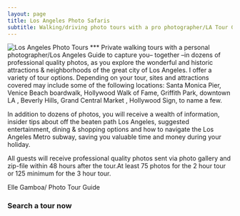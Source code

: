 ```yaml
---
layout: page
title: Los Angeles Photo Safaris
subtitle: Walking/driving photo tours with a pro photographer/LA Tour Guide 
---
```


<img src="https://losangelesphotosafaris.files.wordpress.com/2020/07/1fe87-disney-concert-hall-los-angeles-color-web.jpg" alt="Los Angeles Photo Tours">
***
Private walking tours with a personal photographer/Los Angeles Guide to capture you– together –in dozens of professional quality photos, 
as you explore the wonderful and historic attractions & neighborhoods of the great city of Los Angeles. I offer a variety of tour options. 
Depending on your tour, sites and attractions covered may include some of the following locations: Santa Monica Pier, Venice Beach boardwalk, 
Hollywood Walk of Fame, Griffith Park, downtown LA , Beverly Hills, Grand Central Market , Hollywood Sign, to name a few.

In addition to dozens of photos, you will receive a wealth of information, insider tips about off the beaten path Los Angeles, suggested entertainment, dining & shopping options and how to navigate the Los Angeles Metro subway, saving you valuable time and money during your holiday.

All guests will receive professional quality photos sent via photo gallery and zip-file within 48 hours after the tour.At least 75 photos for the 2 hour tour or 125 minimum for the 3 hour tour.

Elle Gamboa/ Photo Tour Guide

### Search a tour now

